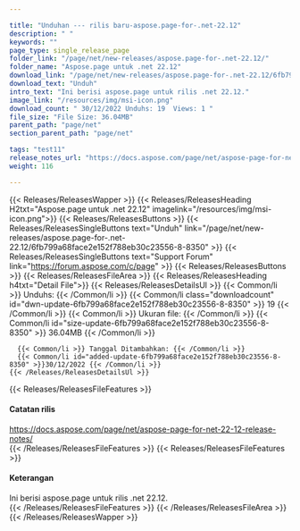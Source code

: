 ```yaml
---

title: "Unduhan --- rilis baru-aspose.page-for-.net-22.12"
description: " "
keywords: ""
page_type: single_release_page
folder_link: "/page/net/new-releases/aspose.page-for-.net-22.12/"
folder_name: "Aspose.page untuk .net 22.12"
download_link: "/page/net/new-releases/aspose.page-for-.net-22.12/6fb799a68face2e152f788eb30c23556-8-8350"
download_text: "Unduh"
intro_text: "Ini berisi aspose.page untuk rilis .net 22.12."
image_link: "/resources/img/msi-icon.png"
download_count: " 30/12/2022 Unduhs: 19  Views: 1 "
file_size: "File Size: 36.04MB"
parent_path: "page/net"
section_parent_path: "page/net"

tags: "test11"
release_notes_url: "https://docs.aspose.com/page/net/aspose-page-for-net-22-12-release-notes/"
weight: 116

---
```


{{< Releases/ReleasesWapper >}}
  {{< Releases/ReleasesHeading H2txt="Aspose.page untuk .net 22.12" imagelink="/resources/img/msi-icon.png">}}
  {{< Releases/ReleasesButtons >}}
    {{< Releases/ReleasesSingleButtons text="Unduh" link="/page/net/new-releases/aspose.page-for-.net-22.12/6fb799a68face2e152f788eb30c23556-8-8350" >}}
    {{< Releases/ReleasesSingleButtons text="Support Forum" link="https://forum.aspose.com/c/page" >}}
  {{< Releases/ReleasesButtons >}}
  {{< Releases/ReleasesFileArea >}}
    {{< Releases/ReleasesHeading h4txt="Detail File">}}
    {{< Releases/ReleasesDetailsUl >}}
      {{< Common/li >}} Unduhs: {{< /Common/li >}}
      {{< Common/li class="downloadcount" id="dwn-update-6fb799a68face2e152f788eb30c23556-8-8350" >}} 19 {{< /Common/li >}}
      {{< Common/li >}} Ukuran file: {{< /Common/li >}}
      {{< Common/li id="size-update-6fb799a68face2e152f788eb30c23556-8-8350" >}} 36.04MB {{< /Common/li >}}

      {{< Common/li >}} Tanggal Ditambahkan: {{< /Common/li >}}
      {{< Common/li id="added-update-6fb799a68face2e152f788eb30c23556-8-8350" >}}30/12/2022 {{< /Common/li >}}
    {{< /Releases/ReleasesDetailsUl >}}

  {{< Releases/ReleasesFileFeatures >}}
      <h4>Catatan rilis</h4><div><a href='https://docs.aspose.com/page/net/aspose-page-for-net-22-12-release-notes/'>https://docs.aspose.com/page/net/aspose-page-for-net-22-12-release-notes/</a></div>
  {{< /Releases/ReleasesFileFeatures >}}
  {{< Releases/ReleasesFileFeatures >}}
      <h4>Keterangan</h4><div class="HTMLDescription">Ini berisi aspose.page untuk rilis .net 22.12.</div>
  {{< /Releases/ReleasesFileFeatures >}}
 {{< /Releases/ReleasesFileArea >}}
{{< /Releases/ReleasesWapper >}}


